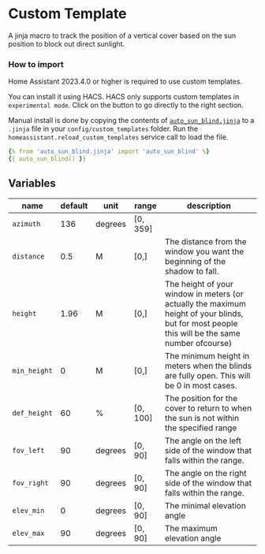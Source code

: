 # Custom Template

A jinja macro to track the position of a vertical cover based on the sun position to block out direct sunlight.

### How to import
Home Assistant 2023.4.0 or higher is required to use custom templates.

You can install it using HACS. HACS only supports custom templates in `experimental mode`. Click on the button to go directly to the right section.

Manual install is done by copying the contents of [`auto_sun_blind.jinja`](https://github.com/langestefan/auto-sun-blind/blob/main/auto_sun_blind.jinja) to a `.jinja` file in your `config/custom_templates` folder. Run the `homeassistant.reload_custom_templates` service call to load the file.

```yaml
{% from 'auto_sun_blind.jinja' import 'auto_sun_blind' %}
{{ auto_sun_blind() }}
```

## Variables

|name|default|unit|range|description|
|---|---|---|---|---|
|`azimuth`| 136 | degrees| [0, 359] | |
|`distance`| 0.5 |M| [0,] |The distance from the window you want the beginning of the shadow to fall.|
|`height`| 1.96 |M| [0,]|The height of your window in meters (or actually the maximum height of your blinds, but for most people this will be the same number ofcourse)|
|`min_height`| 0 |M| [0,] |The minimum height in meters when the blinds are fully open. This will be 0 in most cases.|
|`def_height`| 60|%| [0, 100] | The position for the cover to return to when the sun is not within the specified range|
|`fov_left`| 90 |degrees |[0, 90] |The angle on the left side of the window that falls within the range.| 
|`fov_right`| 90 |degrees| [0, 90] |The angle on the right side of the window that falls within the range.| 
|`elev_min`| 0 |degrees| [0, 90] | The minimal elevation angle | 
|`elev_max`| 90 |degrees| [0, 90] |The maximum elevation angle|